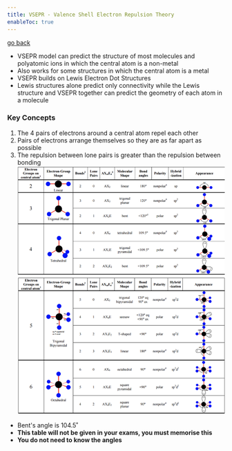 ```yaml
---
title: VSEPR - Valence Shell Electron Repulsion Theory
enableToc: true
---
```


[go back](Subjects/Chemistry.md)

- VSEPR model can predict the structure of most molecules and polyatomic ions in which the central atom is a non-metal
- Also works for some structures in which the central atom is a metal
- VSEPR builds on Lewis Electron Dot Structures
- Lewis structures alone predict only connectivity while the Lewis structure and VSEPR together can predict the geometry of each atom in a molecule

### Key Concepts
1. The 4 pairs of electrons around a central atom repel each other
2. Pairs of electrons arrange themselves so they are as far apart as possible
3. The repulsion between lone pairs is greater than the repulsion between bonding
![](Info%20Images/vsepr.png)

- Bent's angle is 104.5˚
- **This table will not be given in your exams, you must memorise this**
- **You do not need to know the angles**

